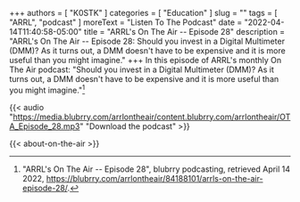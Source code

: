 +++
authors = [ "K0STK" ]
categories = [ "Education" ]
slug = ""
tags = [ "ARRL", "podcast" ]
moreText = "Listen To The Podcast"
date = "2022-04-14T11:40:58-05:00"
title = "ARRL's On The Air -- Episode 28"
description = "ARRL's On The Air -- Episode 28: Should you invest in a Digital Multimeter (DMM)? As it turns out, a DMM doesn't have to be expensive and it is more useful than you might imagine."
+++
In this episode of ARRL's monthly On The Air podcast: "Should you invest in a Digital Multimeter (DMM)? As it turns out, a DMM doesn't have to be expensive and it is more useful than you might imagine."[^1]

[^1]: "ARRL's On The Air -- Episode 28", blubrry podcasting, retrieved April 14 2022, https://blubrry.com/arrlontheair/84188101/arrls-on-the-air-episode-28/.

<!--more-->

{{< audio "https://media.blubrry.com/arrlontheair/content.blubrry.com/arrlontheair/OTA_Episode_28.mp3" "Download the podcast" >}}

{{< about-on-the-air >}}
